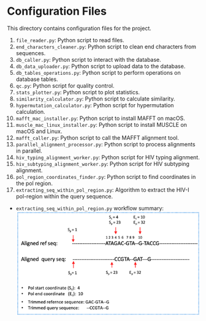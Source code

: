 # Configuration Files

This directory contains configuration files for the project.

1. `file_reader.py`: Python script to read files.
2. `end_characters_cleaner.py`: Python script to clean end characters from sequences.
3. `db_caller.py`: Python script to interact with the database.
4. `db_data_uploader.py`: Python script to upload data to the database.
5. `db_tables_operations.py`: Python script to perform operations on database tables.
6. `qc.py`: Python script for quality control.
7. `stats_plotter.py`: Python script to plot statistics.
8. `similarity_calculator.py`: Python script to calculate similarity.
9. `hypermutation_calculator.py`: Python script for hypermutation calculation.
10. `mafft_mac_installer.py`: Python script to install MAFFT on macOS.
11. `muscle_mac_linux_installer.py`: Python script to install MUSCLE on macOS and Linux.
12. `mafft_caller.py`: Python script to call the MAFFT alignment tool.
13. `parallel_alignment_processor.py`: Python script to process alignments in parallel.
14. `hiv_typing_alignment_worker.py`: Python script for HIV typing alignment.
15. `hiv_subtyping_alignment_worker.py`: Python script for HIV subtyping alignment.
16. `pol_region_coordinates_finder.py`: Python script to find coordinates in the pol region.
17. `extracting_seq_within_pol_region.py`: Algorithm to extract the HIV-I pol-region within the query sequence.
   - `extracting_seq_within_pol_region.py` workflow summary:
   ![Workflow Summary](../figures/pol_region_finder_extractor.png)
